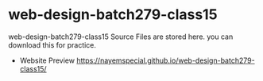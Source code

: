 # web-design-batch279-class15
web-design-batch279-class15 Source Files are stored here. you can download this for practice.
- Website Preview 
https://nayemspecial.github.io/web-design-batch279-class15/

